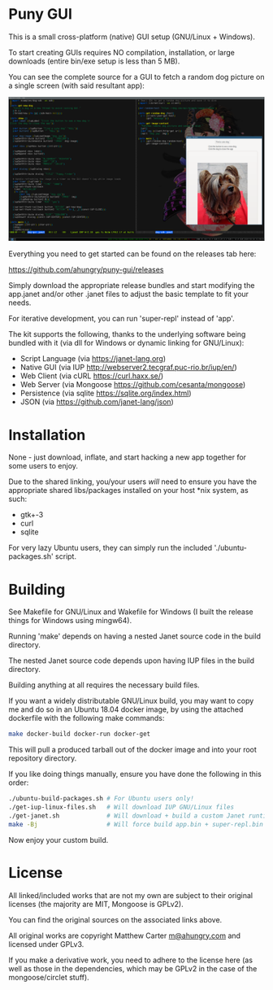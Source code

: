 # Puny GUI


This is a small cross-platform (native) GUI setup (GNU/Linux + Windows).

To start creating GUIs requires NO compilation, installation, or large
downloads (entire bin/exe setup is less than 5 MB).

You can see the complete source for a GUI to fetch a random dog
picture on a single screen (with said resultant app):

![ahubu](https://raw.githubusercontent.com/ahungry/puny-gui/master/dog-sample.png)

Everything you need to get started can be found on the releases tab
here:

  https://github.com/ahungry/puny-gui/releases

Simply download the appropriate release bundles and start modifying
the app.janet and/or other .janet files to adjust the basic template
to fit your needs.

For iterative development, you can run 'super-repl' instead of 'app'.

The kit supports the following, thanks to the underlying software being
bundled with it (via dll for Windows or dynamic linking for GNU/Linux):

- Script Language (via https://janet-lang.org)
- Native GUI (via IUP http://webserver2.tecgraf.puc-rio.br/iup/en/)
- Web Client (via cURL https://curl.haxx.se/)
- Web Server (via Mongoose https://github.com/cesanta/mongoose)
- Persistence (via sqlite https://sqlite.org/index.html)
- JSON (via https://github.com/janet-lang/json)

# Installation

None - just download, inflate, and start hacking a new app together
for some users to enjoy.

Due to the shared linking, you/your users *will* need to ensure you
have the appropriate shared libs/packages installed on your host *nix
system, as such:

- gtk+-3
- curl
- sqlite

For very lazy Ubuntu users, they can simply run the included
'./ubuntu-packages.sh' script.

# Building

See Makefile for GNU/Linux and Wakefile for Windows (I built the
release things for Windows using mingw64).

Running 'make' depends on having a nested Janet source code in the
build directory.

The nested Janet source code depends upon having IUP files in the
build directory.

Building anything at all requires the necessary build files.

If you want a widely distributable GNU/Linux build, you may want to
copy me and do so in an Ubuntu 18.04 docker image, by using the
attached dockerfile with the following make commands:

```sh
make docker-build docker-run docker-get
```

This will pull a produced tarball out of the docker image and into
your root repository directory.

If you like doing things manually, ensure you have done the following
in this order:

```sh
./ubuntu-build-packages.sh # For Ubuntu users only!
./get-iup-linux-files.sh   # Will download IUP GNU/Linux files
./get-janet.sh             # Will download + build a custom Janet runtime
make -Bj                   # Will force build app.bin + super-repl.bin
```

Now enjoy your custom build.


# License

All linked/included works that are not my own are subject to their
original licenses (the majority are MIT, Mongoose is GPLv2).

You can find the original sources on the associated links above.

All original works are copyright Matthew Carter <m@ahungry.com> and
licensed under GPLv3.

If you make a derivative work, you need to adhere to the license here
(as well as those in the dependencies, which may be GPLv2 in the case
of the mongoose/circlet stuff).
